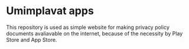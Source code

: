 # Umimplavat apps

This repository is used as simple website for making privacy policy documents avaliavable on the internet, because of the necessity by Play Store and App Store.
